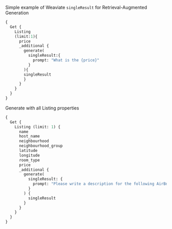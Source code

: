 Simple example of Weaviate `singleResult` for Retrieval-Augmented Generation

```graphql
{
  Get {
    Listing
    (limit:1){
      price
      _additional {
        generate(
          singleResult:{
            prompt: "What is the {price}"
          }
        ){
        singleResult
        }
      }
    }
  }
}
```

Generate with all Listing properties

```graphql
{
  Get {
    Listing (limit: 1) {
      name
      host_name
      neighbourhood
      neighbourhood_group
      latitude
      longitude
      room_type
      price
      _additional {
        generate(
          singleResult: {
            prompt: "Please write a description for the following AirBnB Listing in English. NAME: {name} HOST_NAME {host_name} NEIGHBOURHOOD {neighbourhood} NEIGHBOURHOOD_GROUP {neighbourhood_group} PRICE {price}. Please do not make up any information about the property in your description."
          }
        ) {
          singleResult
        }
      }
    }
  }
}
```
